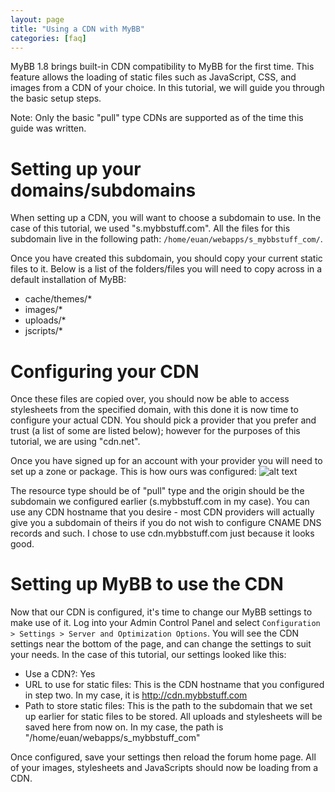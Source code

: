 ```yaml
---
layout: page
title: "Using a CDN with MyBB"
categories: [faq]
---
```


MyBB 1.8 brings built-in CDN compatibility to MyBB for the first time. This feature allows the loading of static files such as JavaScript, CSS, and images from a CDN of your choice. In this tutorial, we will guide you through the basic setup steps.

Note: Only the basic "pull" type CDNs are supported as of the time this guide was written.

# Setting up your domains/subdomains
When setting up a CDN, you will want to choose a subdomain to use. In the case of this tutorial, we used "s.mybbstuff.com". All the files for this subdomain live in the following path: `/home/euan/webapps/s_mybbstuff_com/`.

Once you have created this subdomain, you should copy your current static files to it. Below is a list of the folders/files you will need to copy across in a default installation of MyBB:

- cache/themes/*
- images/*
- uploads/*
- jscripts/*

# Configuring your CDN
Once these files are copied over, you should now be able to access stylesheets from the specified domain, with this done it is now time to configure your actual CDN. You should pick a provider that you prefer and trust (a list of some are listed below); however for the purposes of this tutorial, we are using "cdn.net".

Once you have signed up for an account with your provider you will need to set up a zone or package.
This is how ours was configured:
![alt text](http://i.imgur.com/50yMHzS.png "MyBB CDN settings")

The resource type should be of "pull" type and the origin should be the subdomain we configured earlier (s.mybbstuff.com in my case). You can use any CDN hostname that you desire - most CDN providers will actually give you a subdomain of theirs if you do not wish to configure CNAME DNS records and such. I chose to use cdn.mybbstuff.com just because it looks good.

# Setting up MyBB to use the CDN
Now that our CDN is configured, it's time to change our MyBB settings to make use of it.
Log into your Admin Control Panel and select `Configuration > Settings > Server and Optimization Options`. You will see the CDN settings near the bottom of the page, and can change the settings to suit your needs. In the case of this tutorial, our settings looked like this:

- Use a CDN?: Yes
- URL to use for static files: This is the CDN hostname that you configured in step two. In my case, it is http://cdn.mybbstuff.com
- Path to store static files: This is the path to the subdomain that we set up earlier for static files to be stored. All uploads and stylesheets will be saved here from now on. In my case, the path is "/home/euan/webapps/s_mybbstuff_com"

Once configured, save your settings then reload the forum home page. All of your images, stylesheets and JavaScripts should now be loading from a CDN.
